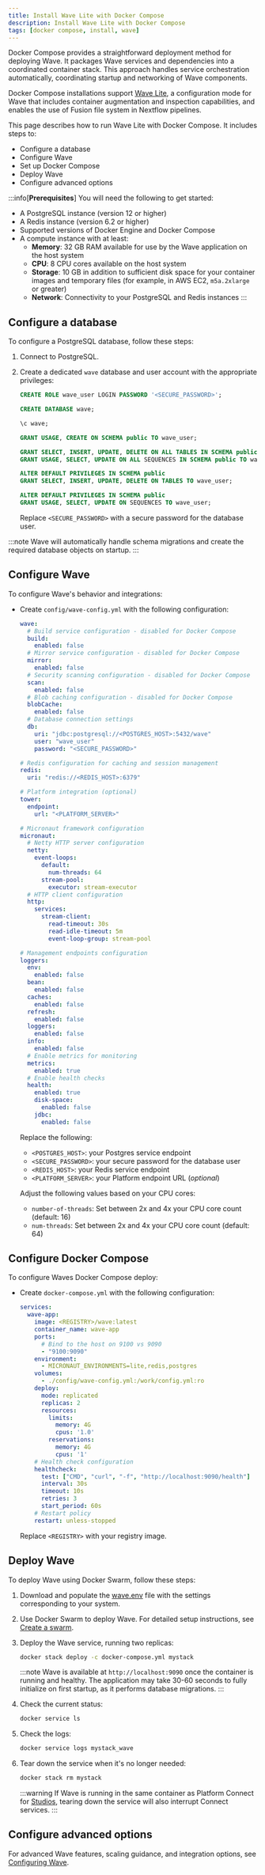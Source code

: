 ```yaml
---
title: Install Wave Lite with Docker Compose
description: Install Wave Lite with Docker Compose
tags: [docker compose, install, wave]
---
```


Docker Compose provides a straightforward deployment method for deploying Wave. It packages Wave services and dependencies into a coordinated container stack. This approach handles service orchestration automatically, coordinating startup and networking of Wave components.

Docker Compose installations support [Wave Lite](../wave-lite.md), a configuration mode for Wave that includes container augmentation and inspection capabilities, and enables the use of Fusion file system in Nextflow pipelines.

This page describes how to run Wave Lite with Docker Compose. It includes steps to:

- Configure a database
- Configure Wave
- Set up Docker Compose
- Deploy Wave
- Configure advanced options

:::info[**Prerequisites**]
You will need the following to get started:

- A PostgreSQL instance (version 12 or higher)
- A Redis instance (version 6.2 or higher)
- Supported versions of Docker Engine and Docker Compose
- A compute instance with at least:
    - **Memory**: 32 GB RAM available for use by the Wave application on the host system
    - **CPU**: 8 CPU cores available on the host system
    - **Storage**: 10 GB in addition to sufficient disk space for your container images and temporary files (for example, in AWS EC2, `m5a.2xlarge` or greater)
    - **Network**: Connectivity to your PostgreSQL and Redis instances
:::

## Configure a database

To configure a PostgreSQL database, follow these steps:

1. Connect to PostgreSQL.
1. Create a dedicated `wave` database and user account with the appropriate privileges:

    ```sql
    CREATE ROLE wave_user LOGIN PASSWORD '<SECURE_PASSWORD>';

    CREATE DATABASE wave;

    \c wave;

    GRANT USAGE, CREATE ON SCHEMA public TO wave_user;

    GRANT SELECT, INSERT, UPDATE, DELETE ON ALL TABLES IN SCHEMA public TO wave_user;
    GRANT USAGE, SELECT, UPDATE ON ALL SEQUENCES IN SCHEMA public TO wave_user;

    ALTER DEFAULT PRIVILEGES IN SCHEMA public
    GRANT SELECT, INSERT, UPDATE, DELETE ON TABLES TO wave_user;

    ALTER DEFAULT PRIVILEGES IN SCHEMA public
    GRANT USAGE, SELECT, UPDATE ON SEQUENCES TO wave_user;
    ```

    Replace `<SECURE_PASSWORD>` with a secure password for the database user.

:::note
Wave will automatically handle schema migrations and create the required database objects on startup.
:::

## Configure Wave

To configure Wave's behavior and integrations:

- Create `config/wave-config.yml` with the following configuration:

    ```yaml
    wave:
      # Build service configuration - disabled for Docker Compose
      build:
        enabled: false
      # Mirror service configuration - disabled for Docker Compose
      mirror:
        enabled: false
      # Security scanning configuration - disabled for Docker Compose
      scan:
        enabled: false
      # Blob caching configuration - disabled for Docker Compose
      blobCache:
        enabled: false
      # Database connection settings
      db:
        uri: "jdbc:postgresql://<POSTGRES_HOST>:5432/wave"
        user: "wave_user"
        password: "<SECURE_PASSWORD>"

    # Redis configuration for caching and session management
    redis:
      uri: "redis://<REDIS_HOST>:6379"

    # Platform integration (optional)
    tower:
      endpoint:
        url: "<PLATFORM_SERVER>"

    # Micronaut framework configuration
    micronaut:
      # Netty HTTP server configuration
      netty:
        event-loops:
          default:
            num-threads: 64
          stream-pool:
            executor: stream-executor
      # HTTP client configuration
      http:
        services:
          stream-client:
            read-timeout: 30s
            read-idle-timeout: 5m
            event-loop-group: stream-pool

    # Management endpoints configuration
    loggers:
      env:
        enabled: false
      bean:
        enabled: false
      caches:
        enabled: false
      refresh:
        enabled: false
      loggers:
        enabled: false
      info:
        enabled: false
      # Enable metrics for monitoring
      metrics:
        enabled: true
      # Enable health checks
      health:
        enabled: true
        disk-space:
          enabled: false
        jdbc:
          enabled: false
    ```

    Replace the following:

    - `<POSTGRES_HOST>`: your Postgres service endpoint
    - `<SECURE_PASSWORD>`: your secure password for the database user
    - `<REDIS_HOST>`: your Redis service endpoint
    - `<PLATFORM_SERVER>`: your Platform endpoint URL (_optional_)

    Adjust the following values based on your CPU cores:

    - `number-of-threads`: Set between 2x and 4x your CPU core count (default: 16)
    - `num-threads`: Set between 2x and 4x your CPU core count (default: 64)

## Configure Docker Compose

To configure Waves Docker Compose deploy:

- Create `docker-compose.yml` with the following configuration:

    ```yaml
    services:
      wave-app:
        image: <REGISTRY>/wave:latest
        container_name: wave-app
        ports:
          # Bind to the host on 9100 vs 9090
          - "9100:9090"
        environment:
          - MICRONAUT_ENVIRONMENTS=lite,redis,postgres
        volumes:
          - ./config/wave-config.yml:/work/config.yml:ro
        deploy:
          mode: replicated
          replicas: 2
          resources:
            limits:
              memory: 4G
              cpus: '1.0'
            reservations:
              memory: 4G
              cpus: '1'
        # Health check configuration
        healthcheck:
          test: ["CMD", "curl", "-f", "http://localhost:9090/health"]
          interval: 30s
          timeout: 10s
          retries: 3
          start_period: 60s
        # Restart policy
        restart: unless-stopped
    ```

    Replace `<REGISTRY>` with your registry image.

## Deploy Wave

To deploy Wave using Docker Swarm, follow these steps:

1. Download and populate the [wave.env](./_templates/wave.env) file with the settings corresponding to your system.

1. Use Docker Swarm to deploy Wave. For detailed setup instructions, see [Create a swarm](https://docs.docker.com/engine/swarm/swarm-tutorial/create-swarm/).

1. Deploy the Wave service, running two replicas:

    ```bash
    docker stack deploy -c docker-compose.yml mystack
    ```

    :::note
    Wave is available at `http://localhost:9090` once the container is running and healthy. The application may take 30-60 seconds to fully initialize on first startup, as it performs database migrations.
    :::

1. Check the current status:

    ```bash
    docker service ls
    ```

1. Check the logs:

    ```bash
    docker service logs mystack_wave
    ```

1. Tear down the service when it's no longer needed:

    ```bash
    docker stack rm mystack
    ```

    :::warning
    If Wave is running in the same container as Platform Connect for [Studios](https://docs.seqera.io/platform-enterprise/25.2/enterprise/studios#docker-compose), tearing down the service will also interrupt Connect services.
    :::

## Configure advanced options

For advanced Wave features, scaling guidance, and integration options, see [Configuring Wave](./configure-wave.md).
